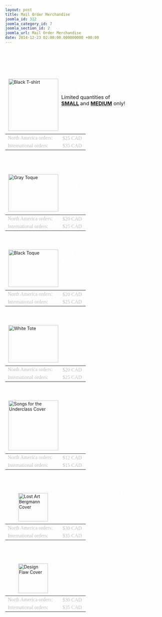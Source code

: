 ```yaml
---
layout: post
title: Mail Order Merchandise
joomla_id: 312
joomla_category_id: 7
joomla_section_id: 2
joomla_url: Mail Order Merchandise
date: 2014-12-23 02:00:00.000000000 +00:00
---
```

<div>
<span style="color: #ffffff">
Current Art Bergmann mail order merchandise items.&nbsp;</span>
</div>
<div>
<span style="color: #ffffff"><br />
</span>
</div>
<div>
<span style="color: #ffffff">Send payment via Paypal or Interac to sales@weewerk.com - please include your mailing address.
</span>
</div>
<div>
<span style="color: #ffffff"><br />
</span>
</div>
<div>
<a href="images/stories/mail_order/large/art%20tees%20003.jpg" target="_self"><img src="images/stories/mail_order/thumbs/art%20tees%20003.jpg" style="float: left; margin: 10px; width: 160px; height: 167px" height="167" width="160" title="Black T-shirt" alt="Black T-shirt" /></a>
</div>
<div>
<br />
</div>
<div>
<span style="font-size: large; color: #ffffff">&quot;SONGS FOR THE UNDERCLASS&quot; Black T-shirt</span>
</div>
<div>
<span style="font-size: 16.3636360168457px">Limited quantities of<br />
</span><b style="font-size: 16.3636360168457px"><u>SMALL</u>&nbsp;</b><span style="font-size: 16.3636360168457px">and&nbsp;</span><span style="font-size: 16.3636360168457px"><u style="font-weight: bold">MEDIUM</u> only!</span>
</div>
<div>
<span style="font-size: 16.3636360168457px"><br />
</span>
</div>
<div>
<div>
<table border="0">
	<tbody>
		<tr>
			<td><span style="font-size: 12pt; font-family: 'Book Antiqua', 'Times New Roman', Times, serif; color: #c0c0c0">North America orders:</span></td>
			<td><span style="font-size: medium; font-family: 'Book Antiqua', 'Times New Roman', Times, serif; color: #c0c0c0">&emsp;$25 CAD</span>&nbsp;</td>
		</tr>
		<tr>
			<td><span style="font-size: medium; font-family: 'Book Antiqua', 'Times New Roman', Times, serif; color: #c0c0c0">International orders:</span></td>
			<td><span style="font-size: medium; font-family: 'Book Antiqua', 'Times New Roman', Times, serif; color: #c0c0c0">&emsp;$35 CAD</span></td>
		</tr>
	</tbody>
</table>
</div>
<div>
<br />
</div>
<div>
<br />
</div>
<div>
<br />
</div>
<div>
<a href="images/stories/mail_order/large/art%20bee%20mail%20order%20001.png" target="_self"><img src="images/stories/mail_order/thumbs/art%20bee%20mail%20order%20001.png" alt="Gray Toque" title="Gray Toque" width="160" height="120" style="float: left; margin: 10px; width: 160px; height: 120px" /></a> 
</div>
<div>
<br />
</div>
<div>
<span style="font-size: large; color: #ffffff">&quot;ART GIVES GOOD HE&#9733;D&quot; Gray Toque</span>
</div>
<div>
<div>
</div>
<div>
<br />
</div>
<div>
<table border="0">
	<tbody>
		<tr>
			<td><span style="font-size: 12pt; font-family: 'Book Antiqua', 'Times New Roman', Times, serif; color: #c0c0c0">North America orders:</span></td>
			<td><span style="font-size: medium; font-family: 'Book Antiqua', 'Times New Roman', Times, serif; color: #c0c0c0">&emsp;$20 CAD</span>&nbsp;</td>
		</tr>
		<tr>
			<td><span style="font-size: medium; font-family: 'Book Antiqua', 'Times New Roman', Times, serif; color: #c0c0c0">International orders:</span></td>
			<td><span style="font-size: medium; font-family: 'Book Antiqua', 'Times New Roman', Times, serif; color: #c0c0c0">&emsp;$25 CAD</span></td>
		</tr>
	</tbody>
</table>
<br />
</div>
<div>
<br />
</div>
<div>
<a href="images/stories/mail_order/large/art%20bee%20mail%20order%20002.png" target="_self"><img src="images/stories/mail_order/thumbs/art%20bee%20mail%20order%20002.png" alt="Black Toque" title="Black Toque" width="120" height="120" style="float: left; margin: 10px; width: 160px; height: 120px" /></a> 
</div>
<div>
<br />
</div>
<div>
<span style="font-size: large; color: #ffffff">&quot;ART GIVES GOOD HE&#9733;D&quot; Black Toque</span>
</div>
<div>
<div>
</div>
<div>
<br />
</div>
<div>
<table border="0">
	<tbody>
		<tr>
			<td><span style="font-size: medium; font-family: 'Book Antiqua', 'Times New Roman', Times, serif; color: #c0c0c0">North America orders:</span></td>
			<td><span style="font-size: medium; font-family: 'Book Antiqua', 'Times New Roman', Times, serif; color: #c0c0c0">&emsp;$20 CAD</span>&nbsp;</td>
		</tr>
		<tr>
			<td><span style="font-size: medium; font-family: 'Book Antiqua', 'Times New Roman', Times, serif; color: #c0c0c0">International orders:</span></td>
			<td><span style="font-size: medium; font-family: 'Book Antiqua', 'Times New Roman', Times, serif; color: #c0c0c0">&emsp;$25 CAD</span></td>
		</tr>
	</tbody>
</table>
<br />
</div>
<div>
<br />
</div>
<div>
<a href="images/stories/mail_order/large/art%20bee%20mail%20order%20004.png" target="_self"><img src="images/stories/mail_order/thumbs/art%20bee%20mail%20order%20004.png" alt="White Tote" title="White Tote" width="120" height="120" style="float: left; margin: 10px; width: 160px; height: 120px" /></a> 
</div>
<div>
<br />
</div>
<div>
<span style="font-size: large; color: #ffffff">&quot;Company Store&quot; White Tote</span>
</div>
<div>
<div>
</div>
<div>
<br />
</div>
<div>
<table border="0">
	<tbody>
		<tr>
			<td><span style="font-size: medium; font-family: 'Book Antiqua', 'Times New Roman', Times, serif; color: #c0c0c0">North America orders:</span></td>
			<td><span style="font-size: medium; font-family: 'Book Antiqua', 'Times New Roman', Times, serif; color: #c0c0c0">&emsp;$20 CAD</span>&nbsp;</td>
		</tr>
		<tr>
			<td><span style="font-size: medium; font-family: 'Book Antiqua', 'Times New Roman', Times, serif; color: #c0c0c0">International orders:</span></td>
			<td><span style="font-size: medium; font-family: 'Book Antiqua', 'Times New Roman', Times, serif; color: #c0c0c0">&emsp;$25 CAD</span></td>
		</tr>
	</tbody>
</table>
<br />
</div>
<div>
<br />
</div>
</div>
</div>
</div>
<div>
<img src="images/stories/front_page/songs_for_the_underclass_cover.png" style="float: left; margin: 10px; width: 160px; height: 160px" height="160" width="160" title="Songs for the Underclass Cover" alt="Songs for the Underclass Cover" />
</div>
<div>
<br />
</div>
<div>
<br />
</div>
<div>
<div>
<span style="font-size: 14pt"><span style="color: #ffffff">&quot;Songs For The Underclass&quot; CD EP</span><br />
</span>
</div>
<div>
<br />
</div>
<div>
<table border="0">
	<tbody>
		<tr>
			<td><span style="font-size: medium; font-family: 'Book Antiqua', 'Times New Roman', Times, serif; color: #c0c0c0">North America orders:</span></td>
			<td><span style="font-size: medium; font-family: 'Book Antiqua', 'Times New Roman', Times, serif; color: #c0c0c0">&emsp;$12 CAD</span>&nbsp;</td>
		</tr>
		<tr>
			<td><span style="font-size: medium; font-family: 'Book Antiqua', 'Times New Roman', Times, serif; color: #c0c0c0">International orders:</span></td>
			<td><span style="font-size: medium; font-family: 'Book Antiqua', 'Times New Roman', Times, serif; color: #c0c0c0">&emsp;$15 CAD</span></td>
		</tr>
	</tbody>
</table>
</div>
<div>
<br />
</div>
<div>
<br />
</div>
<div>
<br />
</div>
<div>
<img src="images/stories/album_covers/art_bergmann-lost_art_bergmann.jpg" style="float: left; width: 95px; height: 91px; margin: 8px 42px" height="91" width="95" title="Lost Art Bergmann Cover" alt="Lost Art Bergmann Cover" />
</div>
<div>
<span style="font-size: large; color: #c0c0c0"><span style="color: #ffffff">&quot;Lost Art Bergmann&quot; CD</span></span>
</div>
<div>
<div>
</div>
<div>
<br />
</div>
<div>
<table border="0">
	<tbody>
		<tr>
			<td><span style="font-size: medium; font-family: 'Book Antiqua', 'Times New Roman', Times, serif; color: #c0c0c0">North America orders:</span></td>
			<td><span style="font-size: medium; font-family: 'Book Antiqua', 'Times New Roman', Times, serif; color: #c0c0c0">&emsp;$30 CAD</span>&nbsp;</td>
		</tr>
		<tr>
			<td><span style="font-size: medium; font-family: 'Book Antiqua', 'Times New Roman', Times, serif; color: #c0c0c0">International orders:</span></td>
			<td><span style="font-size: medium; font-family: 'Book Antiqua', 'Times New Roman', Times, serif; color: #c0c0c0">&emsp;$35 CAD</span></td>
		</tr>
	</tbody>
</table>
</div>
<div>
<br />
</div>
<div>
<br />
</div>
<div>
<br />
</div>
<div>
<img src="images/stories/album_covers/album_gallery_thumbs/art_bergmann-design_flaw.jpg" style="float: left; margin: 8px 42px; width: 95px; height: 95px" height="95" width="95" title="Design Flaw Cover" alt="Design Flaw Cover" />
</div>
<div>
<span style="font-size: large; color: #ffffff">&quot;Design Flaw&quot; CD</span>
</div>
<div>
<div>
</div>
<div>
<br />
</div>
<div>
<table border="0">
	<tbody>
		<tr>
			<td><span style="font-size: medium; font-family: 'Book Antiqua', 'Times New Roman', Times, serif; color: #c0c0c0">North America orders:</span></td>
			<td><span style="font-size: medium; font-family: 'Book Antiqua', 'Times New Roman', Times, serif; color: #c0c0c0">&emsp;$30 CAD</span>&nbsp;</td>
		</tr>
		<tr>
			<td><span style="font-size: medium; font-family: 'Book Antiqua', 'Times New Roman', Times, serif; color: #c0c0c0">International orders:</span></td>
			<td><span style="font-size: medium; font-family: 'Book Antiqua', 'Times New Roman', Times, serif; color: #c0c0c0">&emsp;$35 CAD</span></td>
		</tr>
	</tbody>
</table>
</div>
<div>
<br />
</div>
</div>
</div>
</div>
</div>
